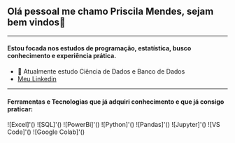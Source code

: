 ## Olá pessoal me chamo Priscila Mendes, sejam bem vindos👋

---


#### Estou focada nos estudos de programação, estatística, busco conhecimento e experiência prática.

- 🔭 Atualmente estudo Ciência de Dados e Banco de Dados
- [Meu Linkedin](https://www.linkedin.com/in/priscila-mendes-sp/)
  
---

#### Ferramentas e Tecnologias que já adquiri conhecimento e que já consigo praticar:

![Excel]'()
![SQL]'()
![PowerBi]'()
![Python]'()
![Pandas]'()
![Jupyter]'()
![VS Code]'()
![Google Colab]'()





